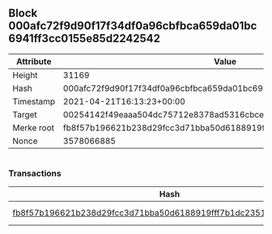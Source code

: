 ## Block 000afc72f9d90f17f34df0a96cbfbca659da01bc6941ff3cc0155e85d2242542

Attribute | Value
--- | ---
Height | 31169
Hash | 000afc72f9d90f17f34df0a96cbfbca659da01bc6941ff3cc0155e85d2242542
Timestamp | 2021-04-21T16:13:23+00:00
Target | 00254142f49eaaa504dc75712e8378ad5316cbcead634704b3734b6271167cc4
Merke root | fb8f57b196621b238d29fcc3d71bba50d6188919fff7b1dc2351eb802c3d67d1
Nonce | 3578066885

```

```

### Transactions

Hash | Amount
--- | ---
[fb8f57b196621b238d29fcc3d71bba50d6188919fff7b1dc2351eb802c3d67d1](fb8f57b196621b238d29fcc3d71bba50d6188919fff7b1dc2351eb802c3d67d1.md) | 10.00000000 SKEPTI 

